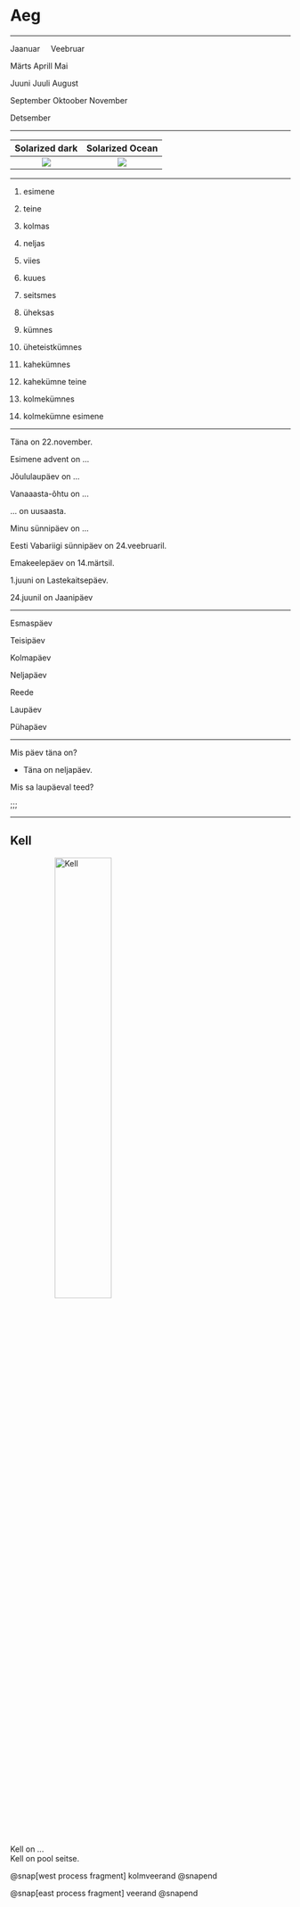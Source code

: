 # Aeg

---

Jaanuar &nbsp;&nbsp;&nbsp; Veebruar

Märts     Aprill      Mai

Juuni     Juuli     August

September     Oktoober      November

Detsember

---

Solarized dark             |  Solarized Ocean
:-------------------------:|:-------------------------:
![](https://...Ocean.png)  |  ![](https://...Dark.png)

---
1. esimene 
2. teine
3. kolmas
4. neljas
5. viies
6. kuues
7. seitsmes


9. üheksas
10. kümnes
11. üheteistkümnes
20. kahekümnes
22. kahekümne teine
30. kolmekümnes
30. kolmekümne esimene

---

Täna on 22.november.

Esimene advent on ...

Jõululaupäev on ...

Vanaaasta-õhtu on ...

 ... on uusaasta.

Minu sünnipäev on ...

Eesti Vabariigi sünnipäev on 24.veebruaril.

Emakeelepäev on 14.märtsil.

1.juuni on Lastekaitsepäev.

24.juunil on Jaanipäev

---

Esmaspäev

Teisipäev

Kolmapäev

Neljapäev

Reede

Laupäev

Pühapäev

---

Mis päev täna on?

- Täna on neljapäev.

Mis sa laupäeval teed?

;;;


---
## Kell
<img alt="Kell" src="https://proxy.duckduckgo.com/iu/?u=https%3A%2F%2Fll-us-i5.wal.co%2Fasr%2F2f10e09c-a676-465b-92a9-bdf0f1c7221e_1.aca3f7afc69e0aa13cc8996fee833245.jpeg-1c40199e0c62260cd7359d6239220f62e2241194-optim-2000x2000.jpg&f=1" style="width: 45%; margin-left: 5rem; border: none; background: none; box-shadow: none;" />

Kell on ...   
Kell on pool seitse.

@snap[west process fragment]
kolmveerand
@snapend

@snap[east process fragment]
veerand
@snapend
